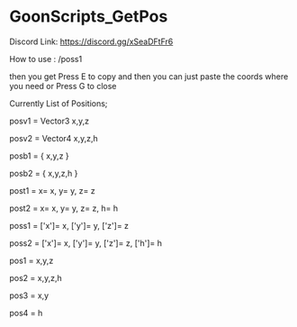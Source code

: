 # GoonScripts_GetPos

Discord Link: https://discord.gg/xSeaDFtFr6

How to use : /poss1 

then you get Press E to copy and then you can just paste the coords where you need or Press G to close

Currently List of Positions;

posv1  = Vector3 x,y,z

posv2  = Vector4 x,y,z,h

posb1  = { x,y,z }

posb2  = { x,y,z,h }

post1  = x= x, y= y, z= z

post2  = x= x, y= y, z= z, h= h

poss1  = ['x']= x, ['y']= y, ['z']= z

poss2  = ['x']= x, ['y']= y, ['z']= z, ['h']= h

pos1   = x,y,z

pos2   = x,y,z,h

pos3   = x,y

pos4   = h
